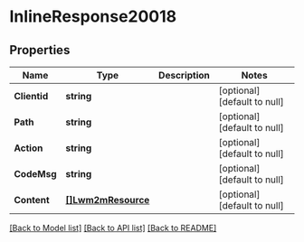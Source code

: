 # InlineResponse20018

## Properties
Name | Type | Description | Notes
------------ | ------------- | ------------- | -------------
**Clientid** | **string** |  | [optional] [default to null]
**Path** | **string** |  | [optional] [default to null]
**Action** | **string** |  | [optional] [default to null]
**CodeMsg** | **string** |  | [optional] [default to null]
**Content** | [**[]Lwm2mResource**](lwm2m.resource.md) |  | [optional] [default to null]

[[Back to Model list]](../README.md#documentation-for-models) [[Back to API list]](../README.md#documentation-for-api-endpoints) [[Back to README]](../README.md)

